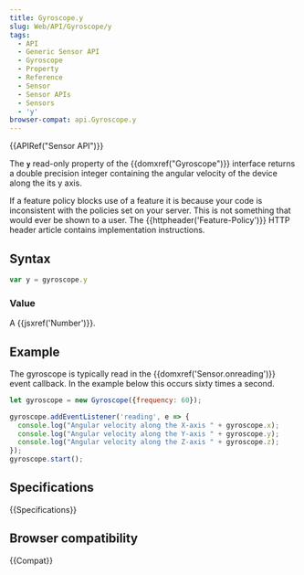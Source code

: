 ```yaml
---
title: Gyroscope.y
slug: Web/API/Gyroscope/y
tags:
  - API
  - Generic Sensor API
  - Gyroscope
  - Property
  - Reference
  - Sensor
  - Sensor APIs
  - Sensors
  - 'y'
browser-compat: api.Gyroscope.y
---
```

{{APIRef("Sensor API")}}

The **`y`** read-only property of the
{{domxref("Gyroscope")}} interface returns a double precision integer containing the
angular velocity of the device along the its y axis.

If a feature policy blocks use of a feature it is because your code is inconsistent
with the policies set on your server. This is not something that would ever be shown to
a user. The {{httpheader('Feature-Policy')}} HTTP header article contains implementation instructions.

## Syntax

```js
var y = gyroscope.y
```

### Value

A {{jsxref('Number')}}.

## Example

The gyroscope is typically read in the {{domxref('Sensor.onreading')}} event callback.
In the example below this occurs sixty times a second.

```js
let gyroscope = new Gyroscope({frequency: 60});

gyroscope.addEventListener('reading', e => {
  console.log("Angular velocity along the X-axis " + gyroscope.x);
  console.log("Angular velocity along the Y-axis " + gyroscope.y);
  console.log("Angular velocity along the Z-axis " + gyroscope.z);
});
gyroscope.start();
```

## Specifications

{{Specifications}}

## Browser compatibility

{{Compat}}

